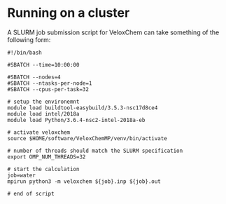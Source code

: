 # Running on a cluster

A SLURM job submission script for VeloxChem can take something of the following form:

```
#!/bin/bash

#SBATCH --time=10:00:00

#SBATCH --nodes=4
#SBATCH --ntasks-per-node=1
#SBATCH --cpus-per-task=32

# setup the environemnt
module load buildtool-easybuild/3.5.3-nsc17d8ce4
module load intel/2018a
module load Python/3.6.4-nsc2-intel-2018a-eb

# activate veloxchem
source $HOME/software/VeloxChemMP/venv/bin/activate

# number of threads should match the SLURM specification
export OMP_NUM_THREADS=32

# start the calculation
job=water
mpirun python3 -m veloxchem ${job}.inp ${job}.out

# end of script
```
